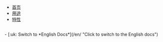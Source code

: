 - [首页](/ "Merger 中文文档")
- [用途](usage.md "Merger 的用途")
- [特性](features.md "Merger 的特性")
<br>
- [:uk: Switch to *English Docs*](/en/ "Click to switch to the English docs")
